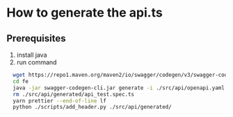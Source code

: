# How to generate the api.ts

## Prerequisites
1. install java
2. run command
```bash
  wget https://repo1.maven.org/maven2/io/swagger/codegen/v3/swagger-codegen-cli/3.0.25/swagger-codegen-cli-3.0.25.jar -O swagger-codegen-cli.jar
  cd fe
  java -jar swagger-codegen-cli.jar generate -i ./src/api/openapi.yaml -l typescript-fetch -o ./src/api/generated/
  rm ./src/api/generated/api_test.spec.ts
  yarn prettier --end-of-line lf
  python ./scripts/add_header.py ./src/api/generated/
```
